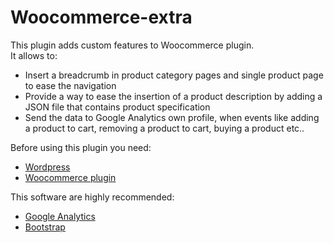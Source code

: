 # Woocommerce-extra
<div>This plugin adds custom features to Woocommerce plugin.</div>
<div>
  It allows to:
  <ul>
    <li>Insert a breadcrumb in product category pages and single product page to ease the navigation</li>
    <li>Provide a way to ease the insertion of a product description by adding a JSON file that contains product specification</li>
    <li>Send the data to Google Analytics own profile, when events like adding a product to cart, removing a product to cart, buying a product etc..</li>
  </ul>
</div>
<div>
  Before using this plugin you need:
  <ul>
    <li><a href="https://wordpress.org/download/">Wordpress</a></li>
    <li><a href="https://wordpress.org/plugins/woocommerce/">Woocommerce plugin</a></li>
  </ul>
</div>
<div>
  This software are highly recommended:
  <ul>
    <li><a href="https://support.google.com/analytics/answer/9306384?hl=en">Google Analytics</a></li>
    <li><a href="https://getbootstrap.com/docs/5.0/getting-started/download/">Bootstrap</a></li>
  </ul>
</div>

